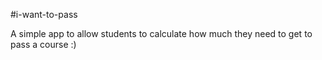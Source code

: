 #i-want-to-pass

A simple app to allow students to calculate how much they need to get to pass a course :)
